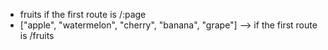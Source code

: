 <!-- Given the server in the `order-express` folder, what will the result of the response be if my endpoint entered into the URL is: GET /fruits (localhost:5000/fruits) -->

<!-- your answer here (do not run code until you have added an answer) -->
- fruits if the first route is /:page
- ["apple", "watermelon", "cherry", "banana", "grape"] --> if the first route is /fruits